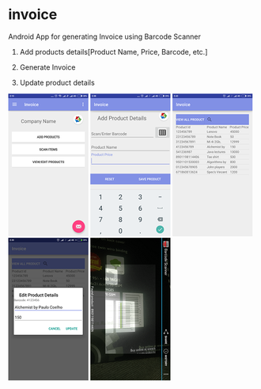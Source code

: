 # invoice
Android App for generating Invoice using Barcode Scanner

1. Add products details[Product Name, Price, Barcode, etc.]

2. Generate Invoice

3. Update product details

![Add Product Details](/app_img/Screenshot_2017-01-08-02-10-10-493_com.example.cypher.invoice.png?raw=true "Optional Title")
![Alt text](/app_img/Screenshot_2017-01-08-02-38-59-596_com.example.cypher.invoice.png?raw=true "Optional Title")
![Alt text](/app_img/Screenshot_2017-01-08-02-42-02-934_com.example.cypher.invoice.png?raw=true "Optional Title")
![Alt text](/app_img/Screenshot_2017-01-08-02-33-51-068_com.example.cypher.invoice.png?raw=true "Optional Title")
![Alt text](/app_img/Screenshot_2017-01-08-02-36-11-894_com.google.zxing.client.android.png?raw=true "Optional Title")
